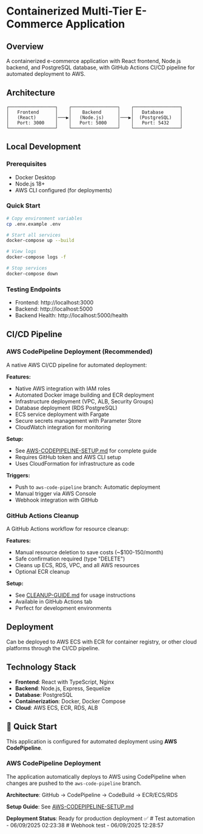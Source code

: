 # Containerized Multi-Tier E-Commerce Application

## Overview
A containerized e-commerce application with React frontend, Node.js backend, and PostgreSQL database, with GitHub Actions CI/CD pipeline for automated deployment to AWS.

## Architecture
```
┌─────────────────┐    ┌─────────────────┐    ┌─────────────────┐
│   Frontend      │    │    Backend      │    │   Database      │
│   (React)       │───▶│   (Node.js)     │───▶│  (PostgreSQL)   │
│   Port: 3000    │    │   Port: 5000    │    │   Port: 5432    │
└─────────────────┘    └─────────────────┘    └─────────────────┘
```

## Local Development

### Prerequisites
- Docker Desktop
- Node.js 18+
- AWS CLI configured (for deployments)

### Quick Start
```bash
# Copy environment variables
cp .env.example .env

# Start all services
docker-compose up --build

# View logs
docker-compose logs -f

# Stop services
docker-compose down
```

### Testing Endpoints
- Frontend: http://localhost:3000
- Backend: http://localhost:5000
- Backend Health: http://localhost:5000/health

## CI/CD Pipeline

### AWS CodePipeline Deployment (Recommended)
A native AWS CI/CD pipeline for automated deployment:

**Features:**
- Native AWS integration with IAM roles
- Automated Docker image building and ECR deployment
- Infrastructure deployment (VPC, ALB, Security Groups)
- Database deployment (RDS PostgreSQL)
- ECS service deployment with Fargate
- Secure secrets management with Parameter Store
- CloudWatch integration for monitoring

**Setup:**
- See [AWS-CODEPIPELINE-SETUP.md](AWS-CODEPIPELINE-SETUP.md) for complete guide
- Requires GitHub token and AWS CLI setup
- Uses CloudFormation for infrastructure as code

**Triggers:**
- Push to `aws-code-pipeline` branch: Automatic deployment
- Manual trigger via AWS Console
- Webhook integration with GitHub

### GitHub Actions Cleanup
A GitHub Actions workflow for resource cleanup:

**Features:**
- Manual resource deletion to save costs (~$100-150/month)
- Safe confirmation required (type "DELETE")
- Cleans up ECS, RDS, VPC, and all AWS resources
- Optional ECR cleanup

**Setup:**
- See [CLEANUP-GUIDE.md](CLEANUP-GUIDE.md) for usage instructions
- Available in GitHub Actions tab
- Perfect for development environments

## Deployment
Can be deployed to AWS ECS with ECR for container registry, or other cloud platforms through the CI/CD pipeline.

## Technology Stack
- **Frontend**: React with TypeScript, Nginx
- **Backend**: Node.js, Express, Sequelize
- **Database**: PostgreSQL
- **Containerization**: Docker, Docker Compose
- **Cloud**: AWS ECS, ECR, RDS, ALB 

## 🚀 Quick Start

This application is configured for automated deployment using **AWS CodePipeline**. 

### AWS CodePipeline Deployment

The application automatically deploys to AWS using CodePipeline when changes are pushed to the `aws-code-pipeline` branch.

**Architecture**: GitHub → CodePipeline → CodeBuild → ECR/ECS/RDS

**Setup Guide**: See [AWS-CODEPIPELINE-SETUP.md](AWS-CODEPIPELINE-SETUP.md)

**Deployment Status**: Ready for production deployment ✅ #   T e s t   a u t o m a t i o n   -   0 6 / 0 9 / 2 0 2 5   0 2 : 2 3 : 3 8  
 #   W e b h o o k   t e s t   -   0 6 / 0 9 / 2 0 2 5   1 2 : 2 8 : 5 7  
 